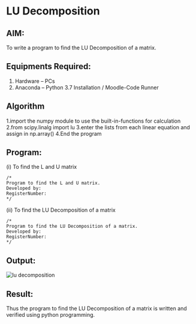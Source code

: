 # LU Decomposition 

## AIM:
To write a program to find the LU Decomposition of a matrix.

## Equipments Required:
1. Hardware – PCs
2. Anaconda – Python 3.7 Installation / Moodle-Code Runner

## Algorithm
1.import the numpy module to use the built-in-functions for calculation 
2.from scipy.linalg import lu 
3.enter the lists from each linear equation and assign in np.array()
4.End the program 

## Program:
(i) To find the L and U matrix
```
/*
Program to find the L and U matrix.
Developed by: 
RegisterNumber: 
*/
```
(ii) To find the LU Decomposition of a matrix
```
/*
Program to find the LU Decomposition of a matrix.
Developed by: 
RegisterNumber: 
*/
```

## Output:
![lu decomposition]()


## Result:
Thus the program to find the LU Decomposition of a matrix is written and verified using python programming.

